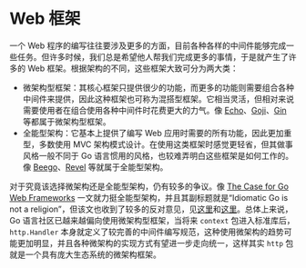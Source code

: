 # Web 框架

一个 Web  程序的编写往往要涉及更多的方面，目前各种各样的中间件能够完成一些任务。但许多时候，我们总是希望他人帮我们完成更多的事情，于是就产生了许多的 Web 框架。根据架构的不同，这些框架大致可分为两大类：

- 微架构型框架：其核心框架只提供很少的功能，而更多的功能则需要组合各种中间件来提供，因此这种框架也可称为混搭型框架。它相当灵活，但相对来说需要使用者在组合使用各种中间件时花费更大的力气。像 [Echo](https://github.com/labstack/echo)、[Goji](https://github.com/goji/goji)、[Gin](https://github.com/gin-gonic/gin) 等都属于微架构型框架。
- 全能型架构：它基本上提供了编写 Web 应用时需要的所有功能，因此更加重型，多数使用 MVC 架构模式设计。在使用这类框架时感觉更轻省，但其做事风格一般不同于 Go 语言惯用的风格，也较难弄明白这些框架是如何工作的。像 [Beego](http://beego.me/)、[Revel](http://revel.github.io/) 等就属于全能型架构。

对于究竟该选择微架构还是全能型架构，仍有较多的争议。像 [The Case for Go Web Frameworks](https://medium.com/@richardeng/the-case-for-go-web-frameworks-a791fcd79d47#.7qe9n08aw) 一文就力挺全能型架构，并且其副标题就是“Idiomatic Go is not a religion”，但该文也收到了较多的反对意见，见[这里](https://groups.google.com/forum/#!searchin/golang-nuts/framework/golang-nuts/vX086U_49Qo/KLXcyKwVil4J)和[这里](https://www.reddit.com/r/programming/comments/2jsrsq/the_case_for_go_web_frameworks_idiomatic_go_is/)。总体上来说，Go 语言社区已越来越偏向使用微架构型框架，当将来 `context` 包进入标准库后，`http.Handler` 本身就定义了较完善的中间件编写规范，这种使用微架构的趋势可能更加明显，并且各种微架构的实现方式有望进一步走向统一，这样其实 `http` 包就是一个具有庞大生态系统的微架构框架。